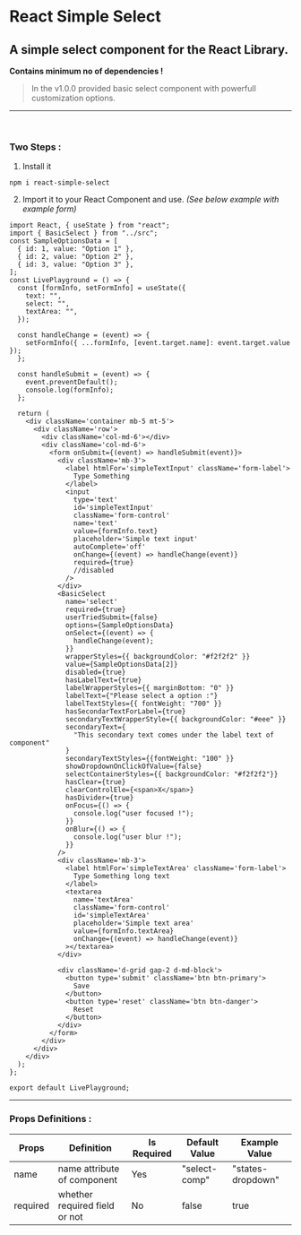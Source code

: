 # React Simple Select

## A simple select component for the React Library.

**Contains minimum no of dependencies !**

> In the v1.0.0 provided basic select component with powerfull customization options.

---

<br/>

### Two Steps :

1. Install it <br/>

```
npm i react-simple-select
```

2. Import it to your React Component and use.
   _(See below example with example form)_<br/>

```
import React, { useState } from "react";
import { BasicSelect } from "../src";
const SampleOptionsData = [
  { id: 1, value: "Option 1" },
  { id: 2, value: "Option 2" },
  { id: 3, value: "Option 3" },
];
const LivePlayground = () => {
  const [formInfo, setFormInfo] = useState({
    text: "",
    select: "",
    textArea: "",
  });

  const handleChange = (event) => {
    setFormInfo({ ...formInfo, [event.target.name]: event.target.value });
  };

  const handleSubmit = (event) => {
    event.preventDefault();
    console.log(formInfo);
  };

  return (
    <div className='container mb-5 mt-5'>
      <div className='row'>
        <div className='col-md-6'></div>
        <div className='col-md-6'>
          <form onSubmit={(event) => handleSubmit(event)}>
            <div className='mb-3'>
              <label htmlFor='simpleTextInput' className='form-label'>
                Type Something
              </label>
              <input
                type='text'
                id='simpleTextInput'
                className='form-control'
                name='text'
                value={formInfo.text}
                placeholder='Simple text input'
                autoComplete='off'
                onChange={(event) => handleChange(event)}
                required={true}
                //disabled
              />
            </div>
            <BasicSelect
              name='select'
              required={true}
              userTriedSubmit={false}
              options={SampleOptionsData}
              onSelect={(event) => {
                handleChange(event);
              }}
              wrapperStyles={{ backgroundColor: "#f2f2f2" }}
              value={SampleOptionsData[2]}
              disabled={true}
              hasLabelText={true}
              labelWrapperStyles={{ marginBottom: "0" }}
              labelText={"Please select a option :"}
              labelTextStyles={{ fontWeight: "700" }}
              hasSecondarTextForLabel={true}
              secondaryTextWrapperStyle={{ backgroundColor: "#eee" }}
              secondaryText={
                "This secondary text comes under the label text of component"
              }
              secondaryTextStyles={{fontWeight: "100" }}
              showDropdownOnClickOfValue={false}
              selectContainerStyles={{ backgroundColor: "#f2f2f2"}}
              hasClear={true}
              clearControlEle={<span>X</span>}
              hasDivider={true}
              onFocus={() => {
                console.log("user focused !");
              }}
              onBlur={() => {
                console.log("user blur !");
              }}
            />
            <div className='mb-3'>
              <label htmlFor='simpleTextArea' className='form-label'>
                Type Something long text
              </label>
              <textarea
                name='textArea'
                className='form-control'
                id='simpleTextArea'
                placeholder='Simple text area'
                value={formInfo.textArea}
                onChange={(event) => handleChange(event)}
              ></textarea>
            </div>

            <div className='d-grid gap-2 d-md-block'>
              <button type='submit' className='btn btn-primary'>
                Save
              </button>
              <button type='reset' className='btn btn-danger'>
                Reset
              </button>
            </div>
          </form>
        </div>
      </div>
    </div>
  );
};

export default LivePlayground;

```

---

### Props Definitions :

| Props    | Definition                    | Is Required | Default Value | Example Value     |
| -------- | ----------------------------- | ----------- | ------------- | ----------------- |
| name     | name attribute of component   | Yes         | "select-comp" | "states-dropdown" |
| required | whether required field or not | No          | false         | true              |
